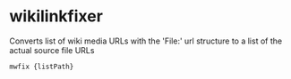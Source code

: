 # wikilinkfixer
Converts list of wiki media URLs with the 'File:' url structure to a list of the actual source file URLs
```console
mwfix {listPath}
```
